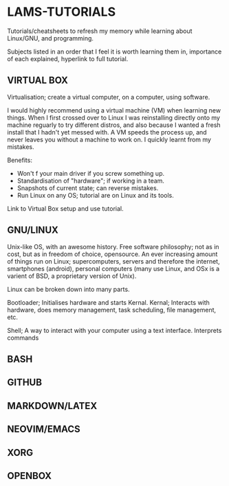# LAMS-TUTORIALS

Tutorials/cheatsheets to refresh my memory while learning about Linux/GNU, and programming. 

Subjects listed in an order that I feel it is worth learning them in, importance of each explained, hyperlink to full tutorial.

## VIRTUAL BOX
Virtualisation; create a virtual computer, on a computer, using software. 

I would highly recommend using a virtual machine (VM) when learning new things. When I first crossed over to Linux I was reinstalling directly onto my machine reguarly to try different distros, and also because I wanted a fresh install that I hadn't yet messed with. A VM speeds the process up, and never leaves you without a machine to work on. I quickly learnt from my mistakes.

Benefits:
- Won't f your main driver if you screw something up.
- Standardisation of "hardware"; if working in a team.
- Snapshots of current state; can reverse mistakes.
- Run Linux on any OS; tutorial are on Linux and its tools.

Link to Virtual Box setup and use tutorial.

## GNU/LINUX

Unix-like OS, with an awesome history. Free software philosophy; not as in cost, but as in freedom of choice, opensource. An ever increasing amount of things run on Linux; supercomputers, servers and therefore the internet, smartphones (android), personal computers (many use Linux, and OSx is a varient of BSD, a proprietary version of Unix).

Linux can be broken down into many parts.

Bootloader; Initialises hardware and starts Kernal.
Kernal; Interacts with hardware, does memory management, task scheduling, file management, etc.

Shell; A way to interact with your computer using a text interface. Interprets commands



## BASH


## GITHUB


## MARKDOWN/LATEX


## NEOVIM/EMACS


## XORG


## OPENBOX







